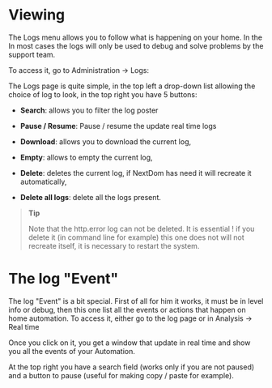 Viewing
=========

The Logs menu allows you to follow what is happening on your home. In the
In most cases the logs will only be used to debug and
solve problems by the support team.

To access it, go to Administration → Logs:

The Logs page is quite simple, in the top left a drop-down list
allowing the choice of log to look, in the top right you have 5
buttons:

-   **Search**: allows you to filter the log poster

-   **Pause / Resume**: Pause / resume the update
    real time logs

-   **Download**: allows you to download the current log,

-   **Empty**: allows to empty the current log,

-   **Delete**: deletes the current log, if NextDom has
    need it will recreate it automatically,

-   **Delete all logs**: delete all the logs present.

> **Tip**
>
> Note that the http.error log can not be deleted. It is essential
>! if you delete it (in command line for example) this one does not
> will not recreate itself, it is necessary to restart the system.

The log "Event"
==============

The log "Event" is a bit special. First of all for him
it works, it must be in level info or debug, then this one
list all the events or actions that happen on home automation.
To access it, either go to the log page or in Analysis
→ Real time

Once you click on it, you get a window that
update in real time and show you all the events of your
Automation.

At the top right you have a search field (works only if you
are not paused) and a button to pause (useful for making
copy / paste for example).
